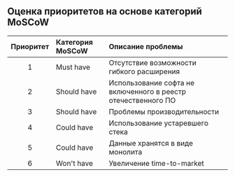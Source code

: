## Оценка приоритетов на основе категорий MoSCoW
|**Приоритет**|**Категория MoSCoW**|**Описание проблемы**|
| :-: | :- | :- |
|1| Must have | Отсутствие возможности гибкого расширения|
|2| Should have | Использование софта не включенного в реестр отечественного ПО|
|3| Should have | Проблемы производительности|
|4| Could have | Использование устаревшего стека|
|5| Could have | Данные хранятся в виде монолита|
|6| Won't have | Увеличение  time-to-market|
